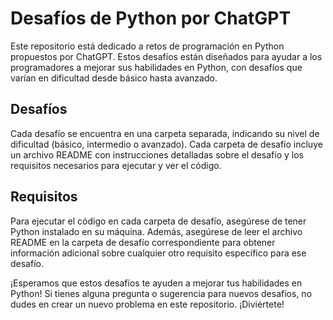 # Desafíos de Python por ChatGPT

Este repositorio está dedicado a retos de programación en Python propuestos por ChatGPT. Estos desafíos están diseñados para ayudar a los programadores a mejorar sus habilidades en Python, con desafíos que varían en dificultad desde básico hasta avanzado.
## Desafíos

Cada desafío se encuentra en una carpeta separada, indicando su nivel de dificultad (básico, intermedio o avanzado). Cada carpeta de desafío incluye un archivo README con instrucciones detalladas sobre el desafío y los requisitos necesarios para ejecutar y ver el código.
## Requisitos

Para ejecutar el código en cada carpeta de desafío, asegúrese de tener Python instalado en su máquina. Además, asegúrese de leer el archivo README en la carpeta de desafío correspondiente para obtener información adicional sobre cualquier otro requisito específico para ese desafío.

¡Esperamos que estos desafíos te ayuden a mejorar tus habilidades en Python! Si tienes alguna pregunta o sugerencia para nuevos desafíos, no dudes en crear un nuevo problema en este repositorio. ¡Diviértete!
